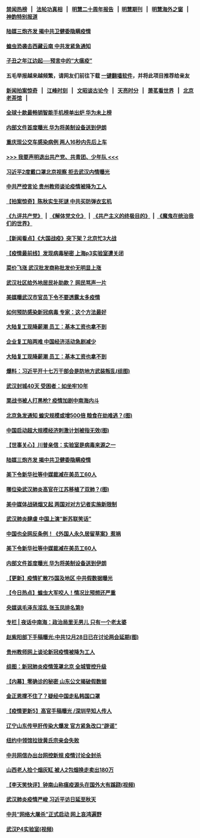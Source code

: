 #### [禁闻热榜](热点新闻.md?=0)  &nbsp;&nbsp;|&nbsp;&nbsp; [法轮功真相](https://github.com/gfw-breaker/truth/blob/master/README.md?=0) &nbsp;&nbsp;|&nbsp;&nbsp; [明慧二十周年报告](https://github.com/gfw-breaker/mh-reports/blob/master/README.md?=0) &nbsp;&nbsp;|&nbsp;&nbsp;[明慧期刊](https://github.com/gfw-breaker/mh-qikan) &nbsp;&nbsp;|&nbsp;&nbsp; [明慧海外之窗](https://github.com/gfw-breaker/mh-news/blob/master/README.md?=0) &nbsp;&nbsp;|&nbsp;&nbsp; [神韵特别报道](https://github.com/gfw-breaker/mh-news/blob/master/shenyun.md?=0)
#### [ 陆媒三炮齐发 揭中共卫健委隐瞒疫情](https://github.com/gfw-breaker/banned-news/blob/master/pages/nf4514/n11909414.md)
#### [ 蝗虫恐袭击西藏云南 中共发紧急通知](https://github.com/gfw-breaker/banned-news/blob/master/pages/nsc413/n11910313.md)
#### [ 子丑之年江边起──预言中的“大瘟疫”](https://github.com/gfw-breaker/banned-news/blob/master/pages/nf4514/n11908043.md)
#### 五毛举报越来越频繁，请网友们前往下载 [一键翻墙软件](https://github.com/gfw-breaker/ssr-accounts)，并将此项目推荐给亲友
#### [新闻拍案惊奇](https://github.com/gfw-breaker/banned-news/blob/master/pages/link4.md) &nbsp;&nbsp;|&nbsp;&nbsp; [江峰时刻](https://github.com/gfw-breaker/banned-news/blob/master/pages/link4.md) &nbsp;&nbsp;|&nbsp;&nbsp; [文昭谈古论今](https://github.com/gfw-breaker/banned-news/blob/master/pages/link4.md) &nbsp;&nbsp;|&nbsp;&nbsp; [天亮时分](https://github.com/gfw-breaker/banned-news/blob/master/pages/link4.md) &nbsp;&nbsp;|&nbsp;&nbsp; [萧茗看世界](https://github.com/gfw-breaker/banned-news/blob/master/pages/link4.md) &nbsp;&nbsp;|&nbsp;&nbsp; [北京老茶馆](https://github.com/gfw-breaker/banned-news/blob/master/pages/link4.md) &nbsp;&nbsp;|&nbsp;&nbsp; 
#### [ 全球十款最畅销智能手机榜单出炉 华为未上榜](https://github.com/gfw-breaker/banned-news/blob/master/pages/nsc413/n11910587.md)
#### [ 内部文件首度曝光 华为将美制设备送到伊朗](https://github.com/gfw-breaker/banned-news/blob/master/pages/nf4514/n11910211.md)
#### [ 重庆现公交车感染病例 两人16秒内先后上车](https://github.com/gfw-breaker/banned-news/blob/master/pages/nsc413/n11910260.md)
#### [>>> 我要声明退出共产党、共青团、少年队 <<<](https://github.com/begood0513/goodnews/blob/master/quit/letter.md) 
#### [ 习近平2度戴口罩北京视察 拒去武汉内情曝光](https://github.com/gfw-breaker/banned-news/blob/master/pages/prog1138/a102790328.md)
#### [ 中共严控言论 贵州教师谈论疫情被降为工人](https://github.com/gfw-breaker/banned-news/blob/master/pages/nf4514/n11911428.md)
#### [ 【拍案惊奇】陈秋实生死谜 中共买防弹衣玄机](https://github.com/gfw-breaker/banned-news/blob/master/pages/nsc413/n11910939.md)
#### [《九评共产党》](https://github.com/begood0513/9ping.md/blob/master/README.md) &nbsp;|&nbsp; [《解体党文化》](../../../../jtdwh.md/blob/master/README.md)  &nbsp;|&nbsp; [《共产主义的终极目的》](../../../../gczydzjmd.md/blob/master/README.md) &nbsp;|&nbsp; [《魔鬼在统治我们的世界》](../../../../mgztzwmdsj.md/blob/master/README.md) 
#### [ 【新闻看点】《大国战疫》突下架？北京忙3大战](https://github.com/gfw-breaker/banned-news/blob/master/pages/nsc413/n11910118.md)
#### [ 【疫情最前线】发现病毒秘密 上海p3实验室遭关闭](https://github.com/gfw-breaker/banned-news/blob/master/pages/nsc413/n11910640.md)
#### [ 菜价飞涨 武汉批发商称批发价无明显上涨](https://github.com/gfw-breaker/banned-news/blob/master/pages/nsc413/n11910304.md)
#### [ 武汉社区给外地居民补助款？ 网民骂声一片](https://github.com/gfw-breaker/banned-news/blob/master/pages/nsc413/n11910963.md)
#### [ 美媒曝武汉市官员下令不要透露太多疫情](https://github.com/gfw-breaker/banned-news/blob/master/pages/nsc413/n11910086.md)
#### [ 如何预防感染新冠病毒 专家：这个方法最好](https://github.com/gfw-breaker/banned-news/blob/master/pages/nsc413/n11909928.md)
#### [ 大陆复工现降薪潮 员工：基本工资也拿不到](https://github.com/gfw-breaker/banned-news/blob/master/pages/nf4514/n11910316.md)
#### [ 企业复工陷两难 中国经济活动急剧减少](https://github.com/gfw-breaker/banned-news/blob/master/pages/nsc413/n11910412.md)
#### [ 大陆复工现降薪潮 员工：基本工资也拿不到](https://github.com/gfw-breaker/banned-news/blob/master/pages/nsc413/n11910316.md)
#### [ 爆料：习近平开十七万干部会是防地方武装叛乱(组图)](https://github.com/gfw-breaker/banned-news/blob/master/pages/p2/924956.md)
#### [ 武汉封城40天 受困者：如坐牢10年](https://github.com/gfw-breaker/banned-news/blob/master/pages/nf4514/n11911305.md)
#### [ 栗战书被人打黑枪? 疫情加剧中南海内斗](https://github.com/gfw-breaker/banned-news/blob/master/pages/prog1138/a102789484.md)
#### [ 北京急发通知 蝗灾规模或增500倍 粮食在劫难逃？(图)](https://github.com/gfw-breaker/banned-news/blob/master/pages/p5/924926.md)
#### [ 中国启动超大规模经济刺激计划被指无效(图)](https://github.com/gfw-breaker/banned-news/blob/master/pages/p5/924924.md)
#### [ 【世事关心】川普亲信：实验室是病毒来源之一](https://github.com/gfw-breaker/banned-news/blob/master/pages/nsc413/n11910876.md)
#### [ 陆媒三炮齐发 揭中共卫健委隐瞒疫情](https://github.com/gfw-breaker/banned-news/blob/master/pages/nsc413/n11909414.md)
#### [ 美下令新华社等中媒裁减在美员工60人](https://github.com/gfw-breaker/banned-news/blob/master/pages/nf4514/n11910256.md)
#### [ 哪位染武汉肺炎高官在江苏移植了双肺？(图)](https://github.com/gfw-breaker/banned-news/blob/master/pages/p2/924897.md)
#### [ 美中媒体战硝烟又起 两国对对方记者实施新限制](https://github.com/gfw-breaker/banned-news/blob/master/pages/yataibaodao/rc-03022020144117.md)
#### [ 武汉肺炎肆虐 中国上演“新苏联笑话”](https://github.com/gfw-breaker/banned-news/blob/master/pages/prog204/a102790553.md)
#### [ 中国也全网反条例！《外国人永久居留草案》惹祸](https://github.com/gfw-breaker/banned-news/blob/master/pages/prog1138/a102789969.md)
#### [ 美下令新华社等中媒裁减在美员工60人](https://github.com/gfw-breaker/banned-news/blob/master/pages/nsc413/n11910256.md)
#### [ 内部文件首度曝光 华为将美制设备送到伊朗](https://github.com/gfw-breaker/banned-news/blob/master/pages/nsc413/n11910211.md)
#### [ 【更新】疫情扩散75国及地区 中共假数据曝光](https://github.com/gfw-breaker/banned-news/blob/master/pages/nsc413/n11890652.md)
#### [ 【今日热点】蝗虫大军咬人！情况比预想还严重](https://github.com/gfw-breaker/banned-news/blob/master/pages/prog204/a102790672.md)
#### [ 央媒讽毛泽东淫乱 张玉凤排名第9](https://github.com/gfw-breaker/banned-news/blob/master/pages/prog1699/a102625862.md)
#### [ 专栏 | 夜话中南海：政治局里无男儿 只有一个老太婆](https://github.com/gfw-breaker/banned-news/blob/master/pages/yehuazhongnanhai/gx-03022020143231.md)
#### [ 赵紫阳部下手稿曝光:中共12月28日已在讨论两会延期(图)](https://github.com/gfw-breaker/banned-news/blob/master/pages/p2/924959.md)
#### [ 贵州教师网上谈论新冠疫情被降为工人](https://github.com/gfw-breaker/banned-news/blob/master/pages/nsc413/n11911428.md)
#### [ 组图：新冠肺炎疫情笼罩北京 全城管控升级](https://github.com/gfw-breaker/banned-news/blob/master/pages/nsc413/n11911141.md)
#### [ 【内幕】零确诊的秘密 山东公文揭破假数据](https://github.com/gfw-breaker/banned-news/blob/master/pages/nf4514/n11903914.md)
#### [ 金正恩撑不住了？疑经中国走私韩国口罩](https://github.com/gfw-breaker/banned-news/blob/master/pages/prog204/a102790707.md)
#### [ 【疫情更新5】高官手稿曝光 /深圳早知人传人](https://github.com/gfw-breaker/banned-news/blob/master/pages/prog204/a102790269.md)
#### [ 辽宁山东传甲肝传染大爆发 官方紧急改口“辟谣”](https://github.com/gfw-breaker/banned-news/blob/master/pages/prog204/a102789949.md)
#### [ 纽约中领馆拉拢黄氏宗亲会失败](https://github.com/gfw-breaker/banned-news/blob/master/pages/nsc413/n11910480.md)
#### [ 中共网信办出台网控新规 疫情讨论全封杀](https://github.com/gfw-breaker/banned-news/blob/master/pages/nf4514/n11908545.md)
#### [ 山西老人捡个烟灰缸 被人2包烟换走卖出180万](https://github.com/gfw-breaker/banned-news/blob/master/pages/prog204/a102790335.md)
#### [ 【李天笑快评】钟南山称瘟疫源头在国外大有蹊跷(视频)](https://github.com/gfw-breaker/banned-news/blob/master/pages/p1/924976.md)
#### [ 武汉肺炎疫情严峻 习近平访日延至秋天](https://github.com/gfw-breaker/banned-news/blob/master/pages/nf4514/n11910570.md)
#### [ 中共“网络大屠杀”正式启动 网上哀鸿遍野](https://github.com/gfw-breaker/banned-news/blob/master/pages/prog204/a102785408.md)
#### [ 武汉P4实验室(视频)](https://github.com/gfw-breaker/banned-news/blob/master/pages/p1/925012.md)
